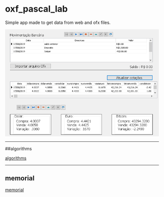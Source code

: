 # oxf_pascal_lab
Simple app made to get data from web and ofx files.

<img src="/images/overview.png">

<hr />

##algorithms

[algorithms](/algorithms.md)

<hr />

## memorial
[memorial](/memorial.md)
